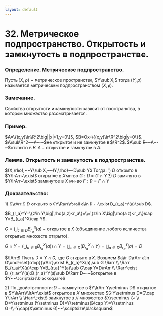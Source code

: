 ```yaml
---
layout: default
---
```

# 32. Метрическое подпространство. Открытость и замкнутость в подпространстве.

### Определение. Метрическое подпространство.
Пусть $(X,\rho)~-~$метрическое пространство, $Y\sub X,$ тогда $(Y,\rho)$
называется метрическим подпространством $(X,\rho)$.

### Замечание.
Свойства открытости и замкнутости зависит от пространства, в котором множество рассматривается.

### Пример.
$A=\{(x,y)\in\R^2\big||x|<1,y=0\}$, $B=Ox=\{(x,y)\in\R^2\big|y=0\}$.
$A\sub\R^2~~A~-~$не открытое и не замкнутое в $\R^2$.
$A\sub R~~A~-~$открыто в $B$.
$A~-~$открытое и замкнутое в $A$.

### Лемма. Открытость и замкнутость в подпространстве.
$(X,\rho),~~Y\sub X,~~(Y,\rho)~~D\sub Y$
Тогда:
$1)~D$ открыто в $Y\lrArr~\exist$ открытое в $X$мн-во $G:D=G\cap Y$
$2)~D$ замкнуто в $Y\lrArr~\exist$ замкнутое в $X$ мн-во $F:D=F\cap Y$

### Доказательство:
$1)$
$\rArr:$
$D$ открыто в $Y\Rarr\forall a\in D~~\exist B_{r_a}^Y(a)\sub D$.

$B_{r_a}^Y=\{z\in Y\big|\rho(a,z)<r_a\}=\\=\{z\in X\big|\rho(a,z)<r_a\}\cap Y=B_{r_a}^X\cap Y$.

$\displaystyle G=\bigcup_{a\in D}B_{r_a}^X(a)~-~$открытое в $X$ (объединение любого количества открытых множеств открыто). 

$\displaystyle G\cap Y=(\bigcup_{a\in D} B_{r_a}^X(a))\cap Y=\bigcup_{a\in D}(B_{r_a}^X\cap Y)=\bigcup_{a\in D}B_{r_a}^Y(a)=D$

$\lArr:$
Пусть $D=Y\cap G,$ где $G$ открыто в $X.$
Возьмем $a\in D\rArr a\in G\underset{откр}{\rArr}\exist B_{r_a}^X(a)\sub G
\Rarr
\\
\Rarr B_{r_a}^X(a)\cap Y=B_{r_a}^Y(a)\sub G\cap Y=D\rArr
\\
\Rarr\exist B_{r_a}^Y(a):B_{r_a}^Y(a)\sub D\Rarr D~-~$открытое в $Y~~\scriptsize\blacksquare$

$2)$ По двойственности:
$D~-~$замкнутое в $Y\lrArr Y\setminus D$ открытое в $Y\lrArr\\\lrArr\exist$ открытое в $X$ множество $G:Y\setminus D=G\cap Y\lrArr
\\
\Harr\exist$ замкнутое в $X$ множество $X\setminus G:
\\
D=Y\setminus (Y\setminus D)=Y\setminus(G\cap Y)=Y\setminus G=\\=Y\cap(X\setminus G)~~\scriptsize\blacksquare$